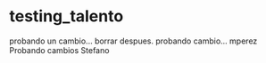 # testing_talento
probando un cambio... borrar despues.
probando cambio... mperez
Probando cambios Stefano